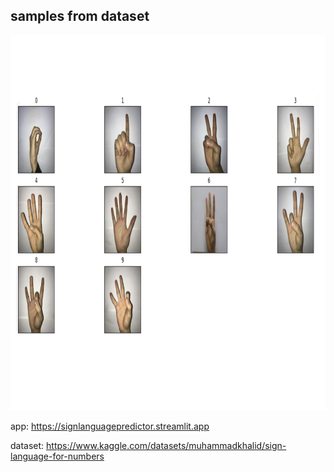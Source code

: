 ## samples from dataset

<img src='sample.png' width='800' height='600'>

app: https://signlanguagepredictor.streamlit.app

dataset: https://www.kaggle.com/datasets/muhammadkhalid/sign-language-for-numbers
